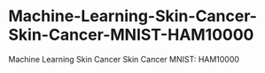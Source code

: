 # Machine-Learning-Skin-Cancer-Skin-Cancer-MNIST-HAM10000
Machine Learning Skin Cancer Skin Cancer MNIST: HAM10000
